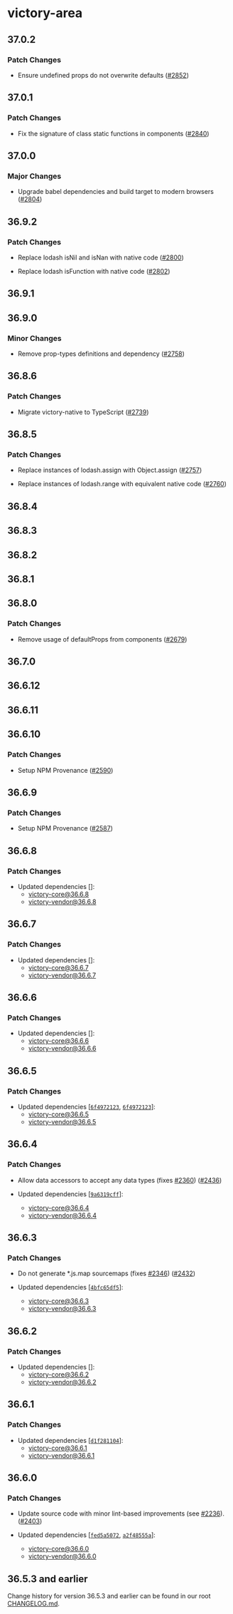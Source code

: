 # victory-area

## 37.0.2

### Patch Changes

- Ensure undefined props do not overwrite defaults ([#2852](https://github.com/FormidableLabs/victory/pull/2852))

## 37.0.1

### Patch Changes

- Fix the signature of class static functions in components ([#2840](https://github.com/FormidableLabs/victory/pull/2840))

## 37.0.0

### Major Changes

- Upgrade babel dependencies and build target to modern browsers ([#2804](https://github.com/FormidableLabs/victory/pull/2804))

## 36.9.2

### Patch Changes

- Replace lodash isNil and isNan with native code ([#2800](https://github.com/FormidableLabs/victory/pull/2800))

* Replace lodash isFunction with native code ([#2802](https://github.com/FormidableLabs/victory/pull/2802))

## 36.9.1

## 36.9.0

### Minor Changes

- Remove prop-types definitions and dependency ([#2758](https://github.com/FormidableLabs/victory/pull/2758))

## 36.8.6

### Patch Changes

- Migrate victory-native to TypeScript ([#2739](https://github.com/FormidableLabs/victory/pull/2739))

## 36.8.5

### Patch Changes

- Replace instances of lodash.assign with Object.assign ([#2757](https://github.com/FormidableLabs/victory/pull/2757))

* Replace instances of lodash.range with equivalent native code ([#2760](https://github.com/FormidableLabs/victory/pull/2760))

## 36.8.4

## 36.8.3

## 36.8.2

## 36.8.1

## 36.8.0

### Patch Changes

- Remove usage of defaultProps from components ([#2679](https://github.com/FormidableLabs/victory/pull/2679))

## 36.7.0

## 36.6.12

## 36.6.11

## 36.6.10

### Patch Changes

- Setup NPM Provenance ([#2590](https://github.com/FormidableLabs/victory/pull/2590))

## 36.6.9

### Patch Changes

- Setup NPM Provenance ([#2587](https://github.com/FormidableLabs/victory/pull/2587))

## 36.6.8

### Patch Changes

- Updated dependencies []:
  - victory-core@36.6.8
  - victory-vendor@36.6.8

## 36.6.7

### Patch Changes

- Updated dependencies []:
  - victory-core@36.6.7
  - victory-vendor@36.6.7

## 36.6.6

### Patch Changes

- Updated dependencies []:
  - victory-core@36.6.6
  - victory-vendor@36.6.6

## 36.6.5

### Patch Changes

- Updated dependencies [[`6f4972123`](https://github.com/FormidableLabs/victory/commit/6f49721238332bb5ee879571a45b34a04e44d416), [`6f4972123`](https://github.com/FormidableLabs/victory/commit/6f49721238332bb5ee879571a45b34a04e44d416)]:
  - victory-core@36.6.5
  - victory-vendor@36.6.5

## 36.6.4

### Patch Changes

- Allow data accessors to accept any data types (fixes [#2360](https://github.com/FormidableLabs/victory/issues/2360)) ([#2436](https://github.com/FormidableLabs/victory/pull/2436))

- Updated dependencies [[`9a6319cff`](https://github.com/FormidableLabs/victory/commit/9a6319cffbc480711b8c286dcae00575081170f0)]:
  - victory-core@36.6.4
  - victory-vendor@36.6.4

## 36.6.3

### Patch Changes

- Do not generate \*.js.map sourcemaps (fixes [#2346](https://github.com/FormidableLabs/victory/issues/2346)) ([#2432](https://github.com/FormidableLabs/victory/pull/2432))

- Updated dependencies [[`4bfc65df5`](https://github.com/FormidableLabs/victory/commit/4bfc65df5a10aa6a10084882ed5c6d0d894dec6f)]:
  - victory-core@36.6.3
  - victory-vendor@36.6.3

## 36.6.2

### Patch Changes

- Updated dependencies []:
  - victory-core@36.6.2
  - victory-vendor@36.6.2

## 36.6.1

### Patch Changes

- Updated dependencies [[`d1f281104`](https://github.com/FormidableLabs/victory/commit/d1f281104c7598c43e220dafd57546ab03daeeb5)]:
  - victory-core@36.6.1
  - victory-vendor@36.6.1

## 36.6.0

### Patch Changes

- Update source code with minor lint-based improvements (see [#2236](https://github.com/FormidableLabs/victory/issues/2236)). ([#2403](https://github.com/FormidableLabs/victory/pull/2403))

- Updated dependencies [[`fed5a5072`](https://github.com/FormidableLabs/victory/commit/fed5a507299b337846eed3d873ec7eb91bc69668), [`a2f48555a`](https://github.com/FormidableLabs/victory/commit/a2f48555adfed15bdb004dc0793f197d90c950a2)]:
  - victory-core@36.6.0
  - victory-vendor@36.6.0

## 36.5.3 and earlier

Change history for version 36.5.3 and earlier can be found in our root [CHANGELOG.md](https://github.com/FormidableLabs/victory/blob/main/CHANGELOG.md).
